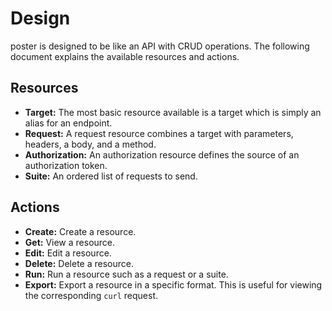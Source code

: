 # Design
poster is designed to be like an API with CRUD operations. The
following document explains the available resources and actions.

## Resources

- **Target:**
The most basic resource available is a target which is simply an
alias for an endpoint.
- **Request:**
A request resource combines a target with parameters, headers, a
body, and a method.
- **Authorization:**
An authorization resource defines the source of an authorization
token.
- **Suite:**
An ordered list of requests to send.

## Actions

- **Create:**
Create a resource.
- **Get:**
View a resource.
- **Edit:**
Edit a resource.
- **Delete:**
Delete a resource.
- **Run:**
Run a resource such as a request or a suite.
- **Export:**
Export a resource in a specific format. This is useful for viewing
the corresponding `curl` request.
